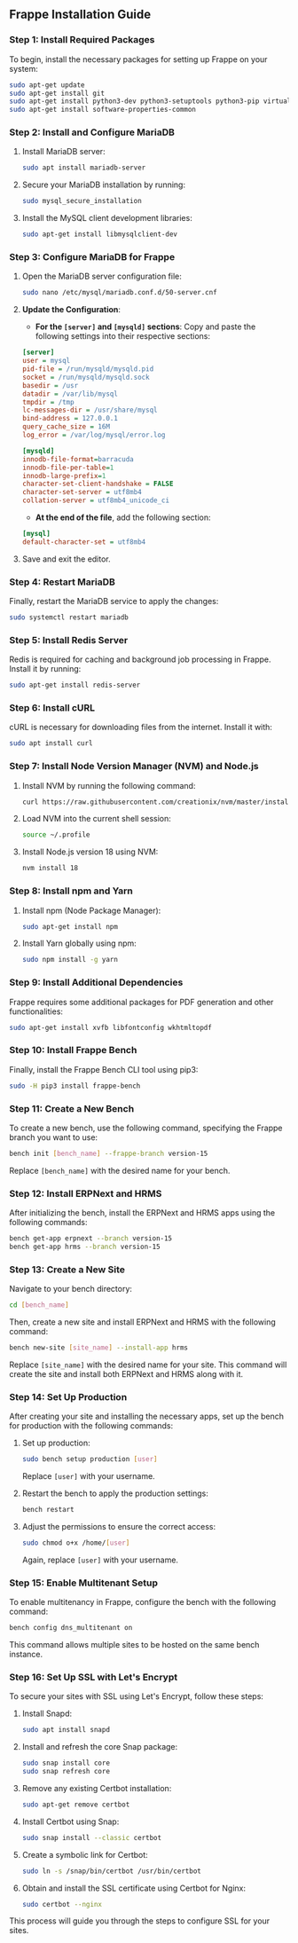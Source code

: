 ## Frappe Installation Guide

### Step 1: Install Required Packages

To begin, install the necessary packages for setting up Frappe on your system:

```bash
sudo apt-get update
sudo apt-get install git
sudo apt-get install python3-dev python3-setuptools python3-pip virtualenv python3.10-venv
sudo apt-get install software-properties-common
```

### Step 2: Install and Configure MariaDB

1. Install MariaDB server:

    ```bash
    sudo apt install mariadb-server
    ```

2. Secure your MariaDB installation by running:

    ```bash
    sudo mysql_secure_installation
    ```

3. Install the MySQL client development libraries:

    ```bash
    sudo apt-get install libmysqlclient-dev
    ```


### Step 3: Configure MariaDB for Frappe

1. Open the MariaDB server configuration file:

    ```bash
    sudo nano /etc/mysql/mariadb.conf.d/50-server.cnf
    ```

2. **Update the Configuration**:
   
   - **For the `[server]` and `[mysqld]` sections**: Copy and paste the following settings into their respective sections:
   
    ```ini
    [server]
    user = mysql
    pid-file = /run/mysqld/mysqld.pid
    socket = /run/mysqld/mysqld.sock
    basedir = /usr
    datadir = /var/lib/mysql
    tmpdir = /tmp
    lc-messages-dir = /usr/share/mysql
    bind-address = 127.0.0.1
    query_cache_size = 16M
    log_error = /var/log/mysql/error.log

    [mysqld]
    innodb-file-format=barracuda
    innodb-file-per-table=1
    innodb-large-prefix=1
    character-set-client-handshake = FALSE
    character-set-server = utf8mb4
    collation-server = utf8mb4_unicode_ci
    ```

   - **At the end of the file**, add the following section:

    ```ini
    [mysql]
    default-character-set = utf8mb4
    ```

3. Save and exit the editor.

### Step 4: Restart MariaDB

Finally, restart the MariaDB service to apply the changes:

```bash
sudo systemctl restart mariadb
```

### Step 5: Install Redis Server

Redis is required for caching and background job processing in Frappe. Install it by running:

```bash
sudo apt-get install redis-server
```

### Step 6: Install cURL

cURL is necessary for downloading files from the internet. Install it with:

```bash
sudo apt install curl
```

### Step 7: Install Node Version Manager (NVM) and Node.js

1. Install NVM by running the following command:

    ```bash
    curl https://raw.githubusercontent.com/creationix/nvm/master/install.sh | bash
    ```

2. Load NVM into the current shell session:

    ```bash
    source ~/.profile
    ```

3. Install Node.js version 18 using NVM:

    ```bash
    nvm install 18
    ```

### Step 8: Install npm and Yarn

1. Install npm (Node Package Manager):

    ```bash
    sudo apt-get install npm
    ```

2. Install Yarn globally using npm:

    ```bash
    sudo npm install -g yarn
    ```

### Step 9: Install Additional Dependencies

Frappe requires some additional packages for PDF generation and other functionalities:

```bash
sudo apt-get install xvfb libfontconfig wkhtmltopdf
```

### Step 10: Install Frappe Bench

Finally, install the Frappe Bench CLI tool using pip3:

```bash
sudo -H pip3 install frappe-bench
```

### Step 11: Create a New Bench

To create a new bench, use the following command, specifying the Frappe branch you want to use:

```bash
bench init [bench_name] --frappe-branch version-15
```

Replace `[bench_name]` with the desired name for your bench.

### Step 12: Install ERPNext and HRMS

After initializing the bench, install the ERPNext and HRMS apps using the following commands:

```bash
bench get-app erpnext --branch version-15
bench get-app hrms --branch version-15
```

### Step 13: Create a New Site

Navigate to your bench directory:

```bash
cd [bench_name]
```

Then, create a new site and install ERPNext and HRMS with the following command:

```bash
bench new-site [site_name] --install-app hrms
```

Replace `[site_name]` with the desired name for your site. This command will create the site and install both ERPNext and HRMS along with it.

### Step 14: Set Up Production

After creating your site and installing the necessary apps, set up the bench for production with the following commands:

1. Set up production:

    ```bash
    sudo bench setup production [user]
    ```

    Replace `[user]` with your username.

2. Restart the bench to apply the production settings:

    ```bash
    bench restart
    ```

3. Adjust the permissions to ensure the correct access:

    ```bash
    sudo chmod o+x /home/[user]
    ```

    Again, replace `[user]` with your username.

### Step 15: Enable Multitenant Setup

To enable multitenancy in Frappe, configure the bench with the following command:

```bash
bench config dns_multitenant on
```

This command allows multiple sites to be hosted on the same bench instance.

### Step 16: Set Up SSL with Let's Encrypt

To secure your sites with SSL using Let's Encrypt, follow these steps:

1. Install Snapd:

    ```bash
    sudo apt install snapd
    ```

2. Install and refresh the core Snap package:

    ```bash
    sudo snap install core
    sudo snap refresh core
    ```

3. Remove any existing Certbot installation:

    ```bash
    sudo apt-get remove certbot
    ```

4. Install Certbot using Snap:

    ```bash
    sudo snap install --classic certbot
    ```

5. Create a symbolic link for Certbot:

    ```bash
    sudo ln -s /snap/bin/certbot /usr/bin/certbot
    ```

6. Obtain and install the SSL certificate using Certbot for Nginx:

    ```bash
    sudo certbot --nginx
    ```

This process will guide you through the steps to configure SSL for your sites.
